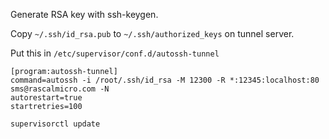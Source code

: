 Generate RSA key with ssh-keygen.

Copy `~/.ssh/id_rsa.pub` to `~/.ssh/authorized_keys` on tunnel server.

Put this in `/etc/supervisor/conf.d/autossh-tunnel`

    [program:autossh-tunnel]
    command=autossh -i /root/.ssh/id_rsa -M 12300 -R *:12345:localhost:80 sms@rascalmicro.com -N
    autorestart=true
    startretries=100

`supervisorctl update`

